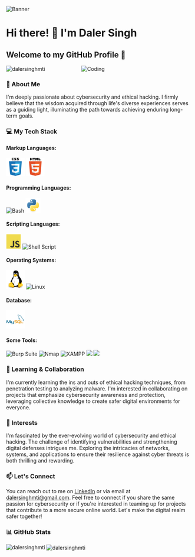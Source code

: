 ![Banner](https://www.itsasap.com/hs-fs/hubfs/cybersecurity%20framework.gif?width=1167&name=cybersecurity%20framework.gif)

# Hi there! 👋 I'm Daler Singh

## Welcome to my GitHub Profile 🚀

<img align="right" alt="Coding" width="300" src="https://cdn.dribbble.com/users/1162077/screenshots/3848914/programmer.gif">

<p align="left"> <img src="https://komarev.com/ghpvc/?username=dalersinghmti&label=Profile%20views&color=0e75b6&style=flat" alt="dalersinghmti" /> </p>

### 💬 About Me

I'm deeply passionate about cybersecurity and ethical hacking. I firmly believe that the wisdom acquired through life's diverse experiences serves as a guiding light, illuminating the path towards achieving enduring long-term goals.

### 💻 My Tech Stack

#### Markup Languages:
<p align="left">
<img src="https://raw.githubusercontent.com/devicons/devicon/master/icons/css3/css3-original-wordmark.svg" alt="CSS" width="50">
<img src="https://raw.githubusercontent.com/devicons/devicon/master/icons/html5/html5-original-wordmark.svg" alt="HTML" width="50">

#### Programming Languages:
<p align="left">
<img src="https://www.vectorlogo.zone/logos/gnu_bash/gnu_bash-icon.svg" alt="Bash" width="40">
<img src="https://raw.githubusercontent.com/devicons/devicon/master/icons/python/python-original.svg" alt="Python" width="40">

#### Scripting Languages:
<p align="left">
<img src="https://raw.githubusercontent.com/devicons/devicon/master/icons/javascript/javascript-original.svg" alt="JavaScript" width="40">
<img src="https://img.shields.io/badge/shell_script-%23121011.svg?style=for-the-badge&logo=gnu-bash&logoColor=white" alt="Shell Script" width="129">

#### Operating Systems:
<p align="left">
<img src="https://raw.githubusercontent.com/devicons/devicon/master/icons/linux/linux-original.svg" alt="Linux" width="50">
<img src="https://camo.githubusercontent.com/7e118c9bc68099f379747bf8e51892e61b4b14230a0e4f9275eb2c67c84d6486/68747470733a2f2f696d672e736869656c64732e696f2f62616467652f57696e646f77732d626c75653f7374796c653d666c6174266c6f676f3d57696e646f7773266c6f676f436f6c6f723d7768697465" alt="Linux" width="125">

#### Database:
<p align="left">
<img src="https://raw.githubusercontent.com/devicons/devicon/master/icons/mysql/mysql-original-wordmark.svg" alt="MySQL" width="50">
  
#### Some Tools:
<p align="left">
<img src="https://www.kali.org/tools/burpsuite/images/burpsuite-logo.svg" alt="Burp Suite" width="50">
<img src="https://1.bp.blogspot.com/-rm__kUtv2Nk/YF42XpM8e2I/AAAAAAAAVec/R2_htCy1eqojLweG-Cz7qB9BAfk4M3jcgCLcBGAsYHQ/s1200/nmap-admincool.png" alt="Nmap" width="70">
<img src="https://img.shields.io/badge/Xampp-orange?style=flat&logo=Xampp&logoColor=white" alt="XAMPP" width="100">
<img src="https://www.kali.org/tools/wireshark/images/wireshark-logo.svg" width="50">
<img src="https://www.kali.org/tools/john/images/john-logo.svg" width="50">



  
### 🌱 Learning & Collaboration

I'm currently learning the ins and outs of ethical hacking techniques, from penetration testing to analyzing malware. I'm interested in collaborating on projects that emphasize cybersecurity awareness and protection, leveraging collective knowledge to create safer digital environments for everyone.

### 👀 Interests

I'm fascinated by the ever-evolving world of cybersecurity and ethical hacking. The challenge of identifying vulnerabilities and strengthening digital defenses intrigues me. Exploring the intricacies of networks, systems, and applications to ensure their resilience against cyber threats is both thrilling and rewarding.

### 📫 Let's Connect

You can reach out to me on [LinkedIn](https://linkedin.com/in/dalersinghmti) or via email at dalersinghmti@gmail.com.
Feel free to connect if you share the same passion for cybersecurity or if you're interested in teaming up for projects that contribute to a more secure online world. Let's make the digital realm safer together!

### 📊 GitHub Stats

<p><img align="left" src="https://github-readme-stats.vercel.app/api/top-langs?username=dalersinghmti&show_icons=true&locale=en&layout=compact" alt="dalersinghmti" /></p>

<p>&nbsp;<img align="center" src="https://github-readme-stats.vercel.app/api?username=dalersinghmti&show_icons=true&locale=en" alt="dalersinghmti" /></p>

